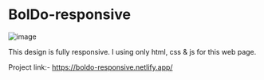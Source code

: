 # BolDo-responsive

![image](https://github.com/Mud2003/BolDo-responsive/assets/108977790/81b83ff8-c141-4729-aa18-8018f5edaf98)

This design is fully responsive. I using only html, css & js for this web page.

Project link:- https://boldo-responsive.netlify.app/

